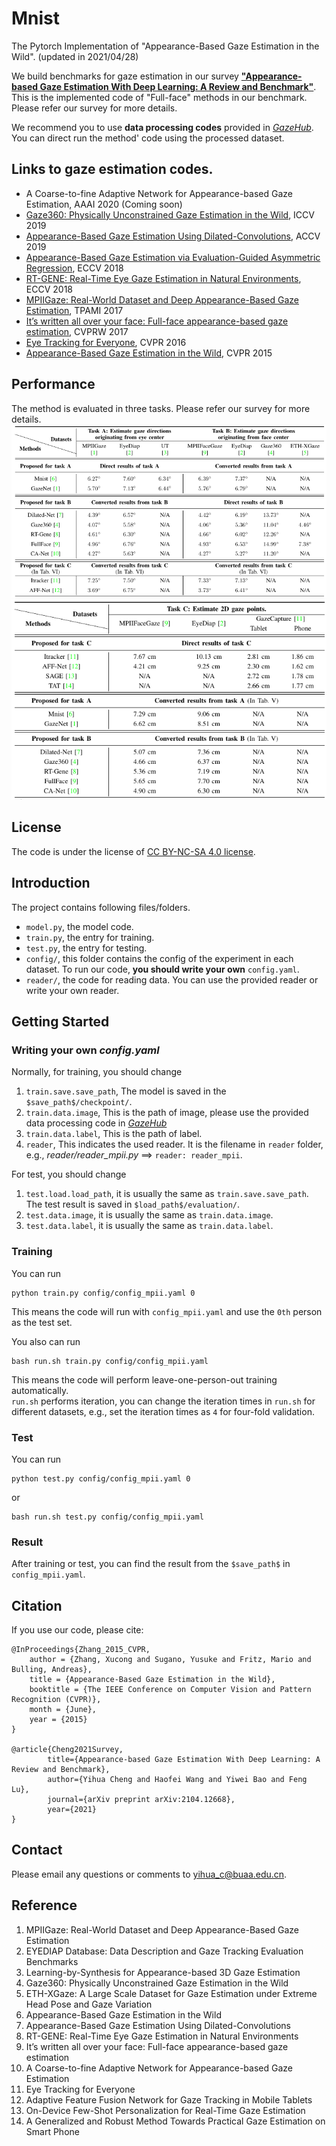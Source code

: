 # Mnist
The Pytorch Implementation of "Appearance-Based Gaze Estimation in the Wild". (updated in 2021/04/28)


We build benchmarks for gaze estimation in our survey [**"Appearance-based Gaze Estimation With Deep Learning: A Review and Benchmark"**](https://arxiv.org/abs/2104.12668).
This is the implemented code of "Full-face" methods in our benchmark. Please refer our survey for more details.

We recommend you to use **data processing codes** provided in <a href="http://phi-ai.org/GazeHub/" target="_blank">*GazeHub*</a>.
You can direct run the method' code using the processed dataset.

## Links to gaze estimation codes.

- A Coarse-to-fine Adaptive Network for Appearance-based Gaze Estimation, AAAI 2020 (Coming soon)
- [Gaze360: Physically Unconstrained Gaze Estimation in the Wild](https://github.com/yihuacheng/Gaze360), ICCV 2019
- [Appearance-Based Gaze Estimation Using Dilated-Convolutions](https://github.com/yihuacheng/Dilated-Net), ACCV 2019
- [Appearance-Based Gaze Estimation via Evaluation-Guided Asymmetric Regression](https://github.com/yihuacheng/ARE-GazeEstimation), ECCV 2018
- [RT-GENE: Real-Time Eye Gaze Estimation in Natural Environments](https://github.com/yihuacheng/RT-Gene), ECCV 2018
- [MPIIGaze: Real-World Dataset and Deep Appearance-Based Gaze Estimation](https://github.com/yihuacheng/Gaze-Net), TPAMI 2017
- [It’s written all over your face: Full-face appearance-based gaze estimation](https://github.com/yihuacheng/Full-face), CVPRW 2017
- [Eye Tracking for Everyone](https://github.com/yihuacheng/Itracker), CVPR 2016
- [Appearance-Based Gaze Estimation in the Wild](https://github.com/yihuacheng/Mnist), CVPR 2015

## Performance
The method is evaluated in three tasks. Please refer our survey for more details.
![benchmarks](benchmarkA.png)
![benchmarks](benchmarkB.png)

## License
The code is under the license of [CC BY-NC-SA 4.0 license](https://creativecommons.org/licenses/by-nc-sa/4.0/).


## Introduction
The project contains following files/folders.
- `model.py`, the model code.
- `train.py`, the entry for training.
- `test.py`, the entry for testing.
- `config/`, this folder contains the config of the experiment in each dataset. To run our code, **you should write your own** `config.yaml`. 
- `reader/`, the code for reading data. You can use the provided reader or write your own reader.

## Getting Started
### Writing your own *config.yaml*

Normally, for training, you should change 
1. `train.save.save_path`, The model is saved in the `$save_path$/checkpoint/`.
2. `train.data.image`, This is the path of image,  please use the provided data processing code in <a href="http://phi-ai.org/GazeHub/" target="_blank">*GazeHub*</a>
3. `train.data.label`, This is the path of label.
4. `reader`, This indicates the used reader. It is the filename in `reader` folder, e.g., *reader/reader_mpii.py* ==> `reader: reader_mpii`.

For test, you should change 
1. `test.load.load_path`, it is usually the same as `train.save.save_path`. The test result is saved in `$load_path$/evaluation/`.
2. `test.data.image`, it is usually the same as `train.data.image`.
3. `test.data.label`, it is usually the same as `train.data.label`.
 
### Training

You can run
```
python train.py config/config_mpii.yaml 0
```
This means the code will run with `config_mpii.yaml` and use the `0th` person as the test set.

You also can run
```
bash run.sh train.py config/config_mpii.yaml
```
This means the code will perform leave-one-person-out training automatically.   
`run.sh` performs iteration, you can change the iteration times in `run.sh` for different datasets, e.g., set the iteration times as `4` for four-fold validation.


### Test
You can run
```
python test.py config/config_mpii.yaml 0
```
or
```
bash run.sh test.py config/config_mpii.yaml
```

### Result
After training or test, you can find the result from the `$save_path$` in `config_mpii.yaml`. 


## Citation
If you use our code, please cite:
```
@InProceedings{Zhang_2015_CVPR,
	author = {Zhang, Xucong and Sugano, Yusuke and Fritz, Mario and Bulling, Andreas},
	title = {Appearance-Based Gaze Estimation in the Wild},
	booktitle = {The IEEE Conference on Computer Vision and Pattern Recognition (CVPR)},
	month = {June},
	year = {2015}
}

@article{Cheng2021Survey,
        title={Appearance-based Gaze Estimation With Deep Learning: A Review and Benchmark},
        author={Yihua Cheng and Haofei Wang and Yiwei Bao and Feng Lu},
        journal={arXiv preprint arXiv:2104.12668},
        year={2021}
}
```
## Contact 
Please email any questions or comments to yihua_c@buaa.edu.cn.

## Reference

1. MPIIGaze: Real-World Dataset and Deep Appearance-Based Gaze Estimation
2. EYEDIAP Database: Data Description and Gaze Tracking  Evaluation Benchmarks
3. Learning-by-Synthesis for Appearance-based 3D Gaze Estimation
3. Gaze360: Physically Unconstrained Gaze Estimation in the Wild
5. ETH-XGaze: A Large Scale Dataset for Gaze Estimation under Extreme Head Pose and Gaze Variation
6. Appearance-Based Gaze Estimation in the Wild  
7. Appearance-Based Gaze Estimation Using Dilated-Convolutions
8. RT-GENE: Real-Time Eye Gaze Estimation in Natural Environments
9. It’s written all over your face: Full-face appearance-based gaze estimation
10. A Coarse-to-fine Adaptive Network for Appearance-based Gaze Estimation
11. Eye Tracking for Everyone
12. Adaptive Feature Fusion Network for Gaze Tracking in Mobile Tablets
13. On-Device Few-Shot Personalization for Real-Time Gaze Estimation
14. A Generalized and Robust Method Towards Practical Gaze Estimation on Smart Phone

